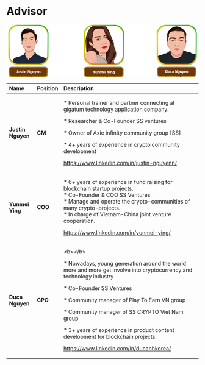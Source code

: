 # Advisor

![](../.gitbook/assets/team-2-2-.png)

<table>
  <thead>
    <tr>
      <th style="text-align:left">Name</th>
      <th style="text-align:left">Position</th>
      <th style="text-align:left">Description</th>
    </tr>
  </thead>
  <tbody>
    <tr>
      <td style="text-align:left"><b>Justin Nguyen</b>
      </td>
      <td style="text-align:left"><b>CM</b>
      </td>
      <td style="text-align:left">
        <p>* Personal trainer and partner connecting at gigatum technology application
          company.</p>
        <p>* Researcher &amp; Co-Founder SS ventures</p>
        <p>* Owner of Axie infinity community group [SS]</p>
        <p>* 4+ years of experience in crypto community development</p>
        <p></p>
        <p><a href="https://www.linkedin.com/in/justin-nguyenn/">https://www.linkedin.com/in/justin-nguyenn/</a>
        </p>
      </td>
    </tr>
    <tr>
      <td style="text-align:left"><b>Yunmei Ying</b>
      </td>
      <td style="text-align:left"><b>COO</b>
      </td>
      <td style="text-align:left">
        <p>* 6+ years of experience in fund raising for blockchain startup projects.
          <br
          />* Co-Founder &amp; COO SS Ventures
          <br />* Manage and operate the crypto-communities of many crypto-projects.
          <br
          />* In charge of Vietnam-China joint venture cooperation.</p>
        <p></p>
        <p><a href="https://www.linkedin.com/in/yunmei-ying/">https://www.linkedin.com/in/yunmei-ying/</a>
        </p>
      </td>
    </tr>
    <tr>
      <td style="text-align:left"><b>Duca Nguyen</b>
      </td>
      <td style="text-align:left"><b>CPO</b>
      </td>
      <td style="text-align:left">
        <p>&lt;b&gt;&lt;/b&gt;</p>
        <p>* Nowadays, young generation around the world more and more get involve
          into cryptocurrency and technology industry</p>
        <p>* Co-Founder SS Ventures</p>
        <p>* Community manager of Play To Earn VN group</p>
        <p>* Community manager of SS CRYPTO Viet Nam group</p>
        <p>* 3+ years of experience in product content development for blockchain
          projects.</p>
        <p></p>
        <p><a href="https://www.linkedin.com/in/ducanhkorea/">https://www.linkedin.com/in/ducanhkorea/</a>
        </p>
      </td>
    </tr>
  </tbody>
</table>

